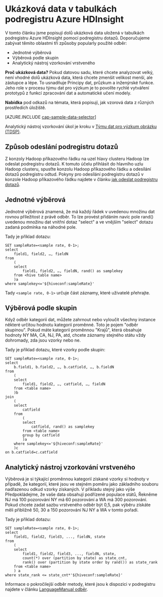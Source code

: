<properties
    pageTitle="Ukázková data v tabulkách Azure HDInsight podregistru | Microsoft Azure"
    description="Dolů odběr dat v tabulkách podregistru Azure HDInsight (Hadopop)"
    services="machine-learning,hdinsight"
    documentationCenter=""
    authors="bradsev"
    manager="jhubbard"
    editor="cgronlun"  />

<tags
    ms.service="machine-learning"
    ms.workload="data-services"
    ms.tgt_pltfrm="na"
    ms.devlang="na"
    ms.topic="article"
    ms.date="09/19/2016"
    ms.author="hangzh;bradsev" />

# <a name="sample-data-in-azure-hdinsight-hive-tables"></a>Ukázková data v tabulkách podregistru Azure HDInsight

V tomto článku jsme popisují dolů ukázková data uložená v tabulkách podregistru Azure HDInsight pomocí podregistru dotazů. Doporučujeme zabývat těmito oblastmi tři způsoby popularly použité odběr:

* Jednotné výběrová
* Výběrová podle skupin
* Analytický nástroj vzorkování vrstveného

**Proč ukázková data?**
Pokud datovou sadu, které chcete analyzovat velký, není vhodné dolů ukázková data, která chcete zmenšit velikost menší, ale zástupce a lépe. To usnadňuje Principy dat, průzkum a inženýrské funkce. Jeho role v procesu týmu dat pro výzkum je to povolíte rychlé vytváření prototypů z funkcí zpracování dat a automatické učení modely.

**Nabídka** pod odkazů na témata, která popisují, jak vzorová data z různých prostředích úložiště.

[AZURE.INCLUDE [cap-sample-data-selector](../../includes/cap-sample-data-selector.md)]

Analytický nástroj vzorkování úkol je kroku v [Týmu dat pro výzkum obrázku (TDSP)](https://azure.microsoft.com/documentation/learning-paths/cortana-analytics-process/).


## <a name="how-to-submit-hive-queries"></a>Způsob odeslání podregistru dotazů
Z konzoly Hadoop příkazového řádku na uzel hlavy clusteru Hadoop lze odeslat podregistru dotazů. K tomuto účelu přihlásit do hlavního uzlu Hadoop clusteru, spusťte konzolu Hadoop příkazového řádku a odesílání dotazů podregistru odtud. Pokyny pro odesílání podregistru dotazů v konzole Hadoop příkazového řádku najdete v článku [jak odeslat podregistru dotazů](machine-learning-data-science-move-hive-tables.md#submit).

## <a name="uniform"></a>Jednotné výběrová
Jednotné výběrová znamená, že má každý řádek v uvedenou množinu dat rovnou příležitost z právě odběr. To lze provést přidáním navíc pole rand() uvedenou množinu dat vnitřní dotaz "select" a ve vnějším "select" dotazu zadaná podmínka na náhodné pole.

Tady je příklad dotazu:

    SET sampleRate=<sample rate, 0-1>;
    select
        field1, field2, …, fieldN
    from
        (
        select
            field1, field2, …, fieldN, rand() as samplekey
        from <hive table name>
        )a
    where samplekey<='${hiveconf:sampleRate}'

Tady `<sample rate, 0-1>` určuje část záznamy, které uživatelé přehrajte.

## <a name="group"></a>Výběrová podle skupin

Když odběr kategorií dat, můžete zahrnout nebo vyloučit všechny instance některé určitou hodnotu kategorií proměnné. Toto je pojem "odběr skupinou".
Pokud máte kategorií proměnnou "Krajů", která obsahuje hodnoty NY MA, CA, NJ, PA, atd, chcete záznamy stejného státu vždy dohromady, zda jsou vzorky nebo ne.

Tady je příklad dotazu, které vzorky podle skupin:

    SET sampleRate=<sample rate, 0-1>;
    select
        b.field1, b.field2, …, b.catfield, …, b.fieldN
    from
        (
        select
            field1, field2, …, catfield, …, fieldN
        from <table name>
        )b
    join
        (
        select
            catfield
        from
            (
            select
                catfield, rand() as samplekey
            from <table name>
            group by catfield
            )a
        where samplekey<='${hiveconf:sampleRate}'
        )c
    on b.catfield=c.catfield

## <a name="stratified"></a>Analytický nástroj vzorkování vrstveného

Výběrová je si týkající proměnnou kategorií získané vzorky si hodnoty v případě, že kategorií, které jsou ve stejném poměru jako základního souboru nadřazenou odkud vzorky získaných. V příkladu stejný jako výše Předpokládejme, že vaše data obsahují podřízené populace států, Řekněme NJ má 100 pozorování NY má 60 pozorování a WA má 300 pozorování. Pokud chcete zadat sazbu vrstveného odběr být 0,5, pak výběru získáte měli přibližně 50, 30 a 150 pozorování NJ NY a WA v tomto pořadí.

Tady je příklad dotazu:

    SET sampleRate=<sample rate, 0-1>;
    select
        field1, field2, field3, ..., fieldN, state
    from
        (
        select
            field1, field2, field3, ..., fieldN, state,
            count(*) over (partition by state) as state_cnt,
            rank() over (partition by state order by rand()) as state_rank
        from <table name>
        ) a
    where state_rank <= state_cnt*'${hiveconf:sampleRate}'


Informace o pokročilejší odběr metody, které jsou k dispozici v podregistru najdete v článku [LanguageManual odběr](https://cwiki.apache.org/confluence/display/Hive/LanguageManual+Sampling).

